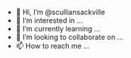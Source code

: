 - 👋 Hi, I’m @sculliansackville
- 👀 I’m interested in ...
- 🌱 I’m currently learning ...
- 💞️ I’m looking to collaborate on ...
- 📫 How to reach me ...

<!---
sculliansackville/sculliansackville is a ✨ special ✨ repository because its `README.md` (this file) appears on your GitHub profile.
You can click the Preview link to take a look at your changes.
--->
